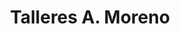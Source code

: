 ---
title: "Talleres A. Moreno"
url: /collado-villalba/talleres-a-moreno/
shop: reparación de automóviles
---